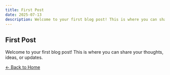 ```yaml
---
title: First Post
date: 2025-07-13
description: Welcome to your first blog post! This is where you can share your thoughts, ideas, or updates.
---
```


## First Post

Welcome to your first blog post! This is where you can share your thoughts, ideas, or updates.

[← Back to Home](../index.html)
